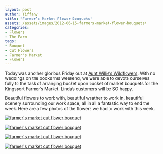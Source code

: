 ```yaml
---
layout: post
author: Tiffany
title: "Farmer’s Market Flower Bouquets"
assets: /assets/images/2012-06-15-farmers-market-flower-bouquets/
categories: 
- Flowers
- The Farm
tags: 
- Bouquet
- Cut Flowers
- Farmer's Market
- Flowers
---
```


Today was another glorious Friday out at [Aunt Willie’s Wildflowers](http://www.auntwillieswildflowers.com). With no weddings on the books this weekend, we were able to devote ourselves fully to the task of arranging bucket upon bucket of market bouquets for the Kingsport Farmer’s Market. Linda’s customers will be SO happy.

Beautiful flowers to work with, beautiful weather to work in, beautiful scenery surrounding our work space, all in all a fantastic way to end the week. Here are a few photos of the flowers we had to work with this week.

[![farmer's market cut flower bouquet](jekyll_uploads/2012/06/farmersmarketcutflowerbouquet-1-575x382.jpg "farmer'smarketcutflowerbouquet (1)")](http://www.sweetpeonies.com/2012/06/farmers-market-flower-bouquets/farmersmarketcutflowerbouquet-1/)

[![farmer's market cut flower bouquet](jekyll_uploads/2012/06/farmersmarketcutflowerbouquet-3-575x382.jpg "farmer'smarketcutflowerbouquet (3)")](http://www.sweetpeonies.com/2012/06/farmers-market-flower-bouquets/farmersmarketcutflowerbouquet-3/)

[![farmer's market cut flower bouquet](jekyll_uploads/2012/06/farmersmarketcutflowerbouquet-2-575x382.jpg "farmer'smarketcutflowerbouquet (2)")](http://www.sweetpeonies.com/2012/06/farmers-market-flower-bouquets/farmersmarketcutflowerbouquet-2/)

[![farmer's market cut flower bouquet](jekyll_uploads/2012/06/farmersmarketcutflowerbouquet-4-575x382.jpg "farmer'smarketcutflowerbouquet (4)")](http://www.sweetpeonies.com/2012/06/farmers-market-flower-bouquets/farmersmarketcutflowerbouquet-4/)